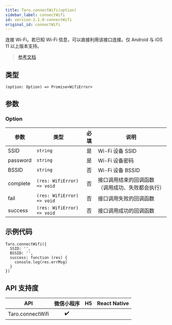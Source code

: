 ```yaml
---
title: Taro.connectWifi(option)
sidebar_label: connectWifi
id: version-2.1.0-connectWifi
original_id: connectWifi
---
```


连接 Wi-Fi。若已知 Wi-Fi 信息，可以直接利用该接口连接。仅 Android 与 iOS 11 以上版本支持。

> [参考文档](https://developers.weixin.qq.com/miniprogram/dev/api/device/wifi/wx.connectWifi.html)

## 类型

```tsx
(option: Option) => Promise<WifiError>
```

## 参数

### Option

<table>
  <thead>
    <tr>
      <th>参数</th>
      <th>类型</th>
      <th style="text-align:center">必填</th>
      <th>说明</th>
    </tr>
  </thead>
  <tbody>
    <tr>
      <td>SSID</td>
      <td><code>string</code></td>
      <td style="text-align:center">是</td>
      <td>Wi-Fi 设备 SSID</td>
    </tr>
    <tr>
      <td>password</td>
      <td><code>string</code></td>
      <td style="text-align:center">是</td>
      <td>Wi-Fi 设备密码</td>
    </tr>
    <tr>
      <td>BSSID</td>
      <td><code>string</code></td>
      <td style="text-align:center">否</td>
      <td>Wi-Fi 设备 BSSID</td>
    </tr>
    <tr>
      <td>complete</td>
      <td><code>(res: WifiError) =&gt; void</code></td>
      <td style="text-align:center">否</td>
      <td>接口调用结束的回调函数（调用成功、失败都会执行）</td>
    </tr>
    <tr>
      <td>fail</td>
      <td><code>(res: WifiError) =&gt; void</code></td>
      <td style="text-align:center">否</td>
      <td>接口调用失败的回调函数</td>
    </tr>
    <tr>
      <td>success</td>
      <td><code>(res: WifiError) =&gt; void</code></td>
      <td style="text-align:center">否</td>
      <td>接口调用成功的回调函数</td>
    </tr>
  </tbody>
</table>

## 示例代码

```tsx
Taro.connectWifi({
  SSID: '',
  BSSID: '',
  success: function (res) {
    console.log(res.errMsg)
  }
})
```

## API 支持度

| API | 微信小程序 | H5 | React Native |
| :---: | :---: | :---: | :---: |
| Taro.connectWifi | ✔️ |  |  |
